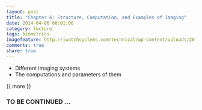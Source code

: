 ```yaml
---
layout: post
title: "Chapter 6: Structure, Computation, and Examples of Imaging"
date: 2014-04-06 00:01:00
category: lecture
tags: biometrics
imagefeature: http://iwatchsystems.com/technical/wp-content/uploads/2011/01/biometric-systems.jpg
comments: true
share: true
---
```


+ Different imaging systems
+ The computations and parameters of them 

{{ more }}

### TO BE CONTINUED ... ###